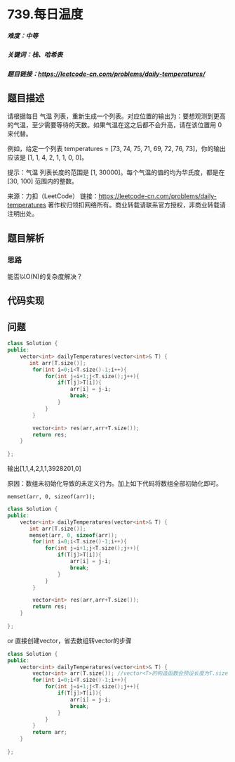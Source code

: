 # 739.每日温度

##### 难度：中等

##### 关键词：栈、哈希表

##### 题目链接：https://leetcode-cn.com/problems/daily-temperatures/

## 题目描述

请根据每日 气温 列表，重新生成一个列表。对应位置的输出为：要想观测到更高的气温，至少需要等待的天数。如果气温在这之后都不会升高，请在该位置用 0 来代替。

例如，给定一个列表 temperatures = [73, 74, 75, 71, 69, 72, 76, 73]，你的输出应该是 [1, 1, 4, 2, 1, 1, 0, 0]。

提示：气温 列表长度的范围是 [1, 30000]。每个气温的值的均为华氏度，都是在 [30, 100] 范围内的整数。



来源：力扣（LeetCode）
链接：https://leetcode-cn.com/problems/daily-temperatures
著作权归领扣网络所有。商业转载请联系官方授权，非商业转载请注明出处。

## 题目解析

### 思路

能否以O(N)的复杂度解决？



## 代码实现

## 问题

```c++
class Solution {
public:
    vector<int> dailyTemperatures(vector<int>& T) {
       int arr[T.size()];
        for(int i=0;i<T.size()-1;i++){
            for(int j=i+1;j<T.size();j++){
                if(T[j]>T[i]){
                    arr[i] = j-i;
                    break;
                }
            }
        }

        vector<int> res(arr,arr+T.size()); 
        return res;
    }
    
};
```

输出[1,1,4,2,1,1,3928201,0]

原因：数组未初始化导致的未定义行为。加上如下代码将数组全部初始化即可。

```
memset(arr, 0, sizeof(arr));
```

```c++
class Solution {
public:
    vector<int> dailyTemperatures(vector<int>& T) {
       int arr[T.size()];
       memset(arr, 0, sizeof(arr));
        for(int i=0;i<T.size()-1;i++){
            for(int j=i+1;j<T.size();j++){
                if(T[j]>T[i]){
                    arr[i] = j-i;
                    break;
                }
            }
        }

        vector<int> res(arr,arr+T.size()); 
        return res;
    }
    
};
```

or	直接创建vector，省去数组转vector的步骤

```c++
class Solution {
public:
    vector<int> dailyTemperatures(vector<int>& T) {
        vector<int> arr(T.size()); //vector<T>的构造函数会预设长度为T.size()，并默认值为0
        for(int i=0;i<T.size()-1;i++){
            for(int j=i+1;j<T.size();j++){
                if(T[j]>T[i]){
                    arr[i] = j-i;
                    break;
                }
            }
        }
        return arr;
    }
    
};
```



